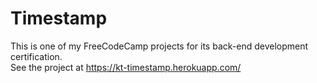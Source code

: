 # Timestamp
This is one of my FreeCodeCamp projects for its back-end development certification. <br />
See the project at https://kt-timestamp.herokuapp.com/
